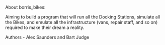About borris_bikes:

Aiming to build a program that will run all the Docking Stations, simulate all the Bikes, and emulate all the infrastructure (vans, repair staff, and so on) required to make their dream a reality.

Authors - Alex Saunders and Bart Judge
